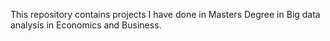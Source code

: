 This repository contains projects I have done in Masters Degree in Big data analysis in Economics and Business.
